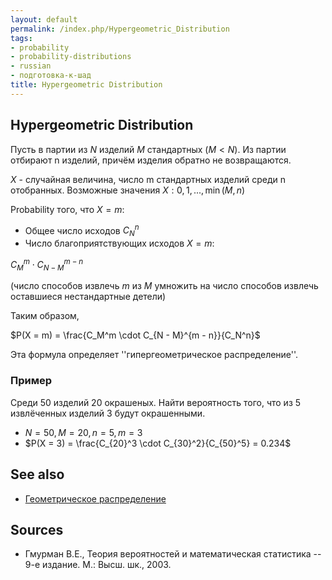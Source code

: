 ```yaml
---
layout: default
permalink: /index.php/Hypergeometric_Distribution
tags:
- probability
- probability-distributions
- russian
- подготовка-к-шад
title: Hypergeometric Distribution
---
```

## Hypergeometric Distribution

Пусть в партии из $N$ изделий $M$ стандартных ($M < N$). Из партии отбирают n изделий, причём изделия обратно не возвращаются. 

$X$ - случайная величина, число m стандартных изделий среди n отобранных. Возможные значения $X: 0, 1, ..., \min(M, n)$


Probability того, что $X = m$:
- Общее число исходов $C_N^n$
- Число благоприятствующих исходов $X = m$:

$C_M^m \cdot C_{N - M}^{m - n}$

(число способов извлечь $m$ из $M$ умножить на число способов извлечь оставшиеся нестандартные детели)


Таким образом, 

$P(X = m) = \frac{C_M^m \cdot C_{N - M}^{m - n}}{C_N^n}$

Эта формула определяет ''гипергеометрическое распределение''.


### Пример
Среди 50 изделий 20 окрашеных. Найти вероятность того, что из 5 извлёченных изделий 3 будут окрашенными. 

- $N = 50, M = 20, n = 5, m = 3$
- $P(X = 3) = \frac{C_{20}^3 \cdot C_{30}^2}{C_{50}^5} = 0.234$

## See also
- [Геометрическое распределение](Геометрическое_распределение)

## Sources
- Гмурман В.Е., Теория вероятностей и математическая статистика -- 9-е издание. М.: Высш. шк., 2003.
